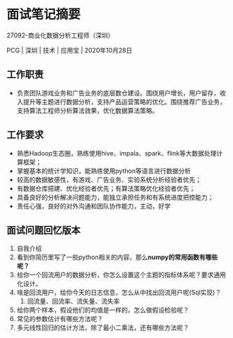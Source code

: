 # 面试笔记摘要

27092-商业化数据分析工程师（深圳）

PCG | 深圳 | 技术 | 应用宝 | 2020年10月28日

## 工作职责
- 负责团队游戏业务和广告业务的底层数仓建设。围绕用户增长，用户留存，收入提升等主题进行数据分析，支持产品运营策略的优化。围绕推荐广告业务，支持算法工程师分析算法效果，优化数据算法策略。

## 工作要求
- 熟悉Hadoop生态圈，熟练使用hive、impala、spark、flink等大数据处理计算框架；
- 掌握基本的统计学知识，能熟练使用python等语言进行数据分析
- 较高的数据敏感性，有游戏、广告业务、实验系统分析经验者优先；
- 有数据仓库搭建、优化经验者优先；有算法策略优化经验者优先；
- 具备良好的分析解决问题能力，能独立承担任务和有系统进度把控能力；
- 责任心强，良好的对外沟通和团队协作能力，主动，好学

## 面试问题回忆版本

1. 自我介绍
1. 看到你简历里写了一些python相关的内容，那么**numpy的常用函数有哪些呢？**
1. 给你一个回流用户的数据分析，你怎么设置这个主题的指标体系呢？要求通用化设计。
1. 啥是回流用户，给你今天的日志信息，怎么从中找出回流用户呢(Sql实现)？
    1. 回流量、回流率、流失量、流失率
1. 给你两个样本，假设他们的均值是一样的，怎么做假设检验呢？
1. 常见的参数估计有哪些方法呢？
1. 多元线性回归的估计方法，除了最小二乘法，还有哪些方法呢？
